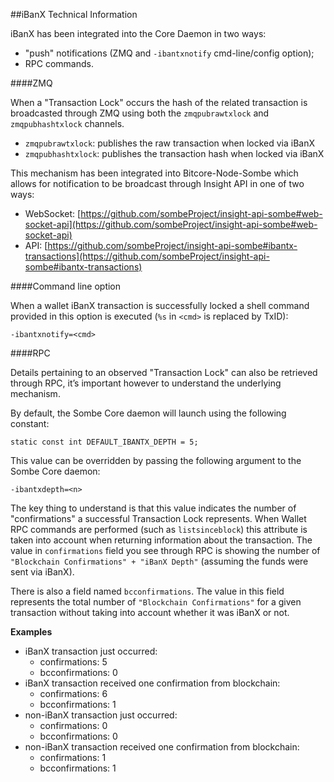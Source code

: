 ##iBanX Technical Information

iBanX has been integrated into the Core Daemon in two ways:
* "push" notifications (ZMQ and `-ibantxnotify` cmd-line/config option);
* RPC commands.

####ZMQ

When a "Transaction Lock" occurs the hash of the related transaction is broadcasted through ZMQ using both the `zmqpubrawtxlock` and `zmqpubhashtxlock` channels.

* `zmqpubrawtxlock`: publishes the raw transaction when locked via iBanX
* `zmqpubhashtxlock`: publishes the transaction hash when locked via iBanX

This mechanism has been integrated into Bitcore-Node-Sombe which allows for notification to be broadcast through Insight API in one of two ways:
* WebSocket: [https://github.com/sombeProject/insight-api-sombe#web-socket-api](https://github.com/sombeProject/insight-api-sombe#web-socket-api) 
* API: [https://github.com/sombeProject/insight-api-sombe#ibantx-transactions](https://github.com/sombeProject/insight-api-sombe#ibantx-transactions) 

####Command line option

When a wallet iBanX transaction is successfully locked a shell command provided in this option is executed (`%s` in `<cmd>` is replaced by TxID):

```
-ibantxnotify=<cmd>
```

####RPC

Details pertaining to an observed "Transaction Lock" can also be retrieved through RPC, it’s important however to understand the underlying mechanism.

By default, the Sombe Core daemon will launch using the following constant:

```
static const int DEFAULT_IBANTX_DEPTH = 5;
```

This value can be overridden by passing the following argument to the Sombe Core daemon:

```
-ibantxdepth=<n>
```

The key thing to understand is that this value indicates the number of "confirmations" a successful Transaction Lock represents. When Wallet RPC commands are performed (such as `listsinceblock`) this attribute is taken into account when returning information about the transaction. The value in `confirmations` field you see through RPC is showing the number of `"Blockchain Confirmations" + "iBanX Depth"` (assuming the funds were sent via iBanX).

There is also a field named `bcconfirmations`. The value in this field represents the total number of `"Blockchain Confirmations"` for a given transaction without taking into account whether it was iBanX or not.

**Examples**
* iBanX transaction just occurred:
    * confirmations: 5
    * bcconfirmations: 0
* iBanX transaction received one confirmation from blockchain:
    * confirmations: 6
    * bcconfirmations: 1
* non-iBanX transaction just occurred:
    * confirmations: 0
    * bcconfirmations: 0
* non-iBanX transaction received one confirmation from blockchain:
    * confirmations: 1
    * bcconfirmations: 1
